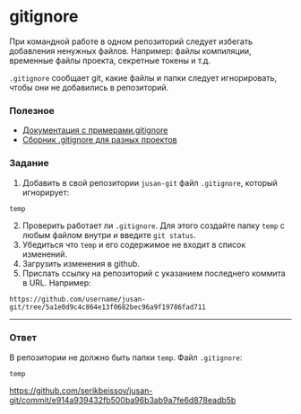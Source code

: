 # gitignore

При командной работе в одном репозиторий следует избегать добавления ненужных файлов. Например: файлы компиляции, временные файлы проекта, секретные токены и т.д.

`.gitignore` сообщает git, какие файлы и папки следует игнорировать, чтобы они не добавились в репозиторий.

### Полезное

- [Документация с примерами.gitignore](https://git-scm.com/book/ru/v2/%D0%9E%D1%81%D0%BD%D0%BE%D0%B2%D1%8B-Git-%D0%97%D0%B0%D0%BF%D0%B8%D1%81%D1%8C-%D0%B8%D0%B7%D0%BC%D0%B5%D0%BD%D0%B5%D0%BD%D0%B8%D0%B9-%D0%B2-%D1%80%D0%B5%D0%BF%D0%BE%D0%B7%D0%B8%D1%82%D0%BE%D1%80%D0%B8%D0%B9#r_ignoring)
- [Сборник .gitignore для разных проектов](https://github.com/github/gitignore)

### Задание

1. Добавить в свой репозитории `jusan-git` файл `.gitignore`, который игнорирует:

```
temp
```

2. Проверить работает ли `.gitignore`. Для этого создайте папку `temp` с любым файлом внутри и введите `git status`.
3. Убедиться что `temp` и его содержимое не входит в список изменений.
4. Загрузить изменения в github.
5. Прислать ссылку на репозиторий c указанием последнего коммита в URL. Например:

```
https://github.com/username/jusan-git/tree/5a1e0d9c4c864e13f0682bec96a9f19786fad711
```

---

### Ответ

В репозитории не должно быть папки `temp`. Файл `.gitignore`:

```
temp
```

https://github.com/serikbeissov/jusan-git/commit/e914a939432fb500ba96b3ab9a7fe6d878eadb5b
